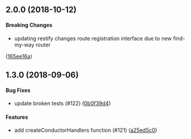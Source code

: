 <a name="2.0.0"></a>
## 2.0.0 (2018-10-12)


#### Breaking Changes

* updating restify changes route registration interface
due to new find-my-way router

 ([165ee16a](https://github.com/restify/conductor/commit/165ee16a))


<a name="1.3.0"></a>
## 1.3.0 (2018-09-06)


#### Bug Fixes

* update broken tests (#122) ([0b0f39d4](https://github.com/restify/conductor/commit/0b0f39d4))


#### Features

* add createConductorHandlers function (#121) ([a25ed5c0](https://github.com/restify/conductor/commit/a25ed5c0))


